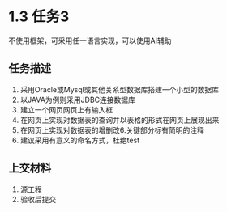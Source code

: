 # 1.3 任务3

不使用框架，可采用任一语言实现，可以使用AI辅助

## 任务描述

1. 采用Oracle或Mysql或其他关系型数据库搭建一个小型的数据库
2. 以JAVA为例则采用JDBC连接数据库
3. 建立一个网页网页上有输入框
4. 在网页上实现对数据表的查询并以表格的形式在网页上展现出来
5. 在网页上实现对数据表的增删改6.关键部分标有简明的注释
6. 建议采用有意义的命名方式，杜绝test

## 上交材料

1. 源工程
2. 验收后提交
